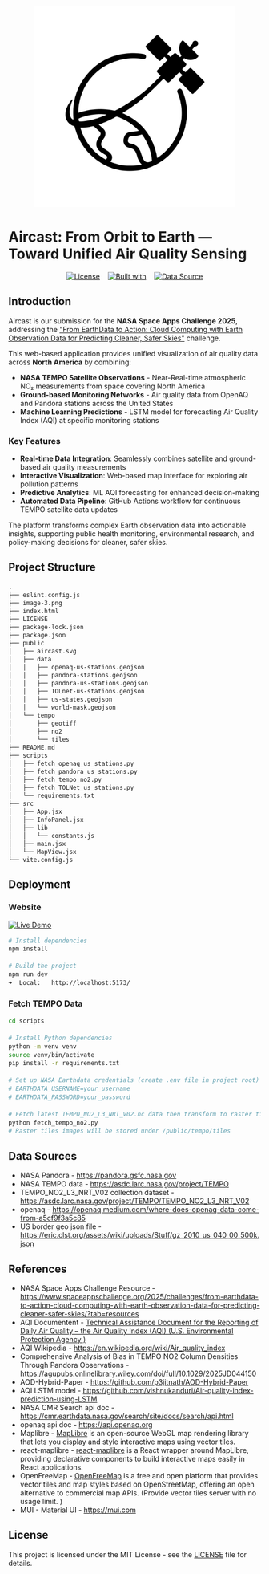 <div align="center">
  <img src="image-3.png" alt="Aircast Logo" width="400"/>
</div>

# Aircast: From Orbit to Earth — Toward Unified Air Quality Sensing

<div align="center">
  
[![License](https://img.shields.io/badge/License-MIT-green?style=plastic-square)](LICENSE)
&nbsp;&nbsp;
[![Built with](https://img.shields.io/badge/Built%20with-Vite%20%2B%20React-61dafb?style=plastic-square&logo=react)](https://vitejs.dev/)
&nbsp;&nbsp;
[![Data Source](https://img.shields.io/badge/Data%20Source-NASA-orange?style=plastic-square)](https://www.spaceappschallenge.org/2025/challenges/from-earthdata-to-action-cloud-computing-with-earth-observation-data-for-predicting-cleaner-safer-skies/?tab=resources)

</div>

## Introduction

Aircast is our submission for the **NASA Space Apps Challenge 2025**, addressing the ["From EarthData to Action: Cloud Computing with Earth Observation Data for Predicting Cleaner, Safer Skies"](https://www.spaceappschallenge.org/2025/challenges/from-earthdata-to-action-cloud-computing-with-earth-observation-data-for-predicting-cleaner-safer-skies/) challenge.

This web-based application provides unified visualization of air quality data across **North America** by combining:

* **NASA TEMPO Satellite Observations** - Near-Real-time atmospheric NO₂ measurements from space covering North America
* **Ground-based Monitoring Networks** - Air quality data from OpenAQ and Pandora stations across the United States
* **Machine Learning Predictions** - LSTM model for forecasting Air Quality Index (AQI) at specific monitoring stations

### Key Features
- **Real-time Data Integration**: Seamlessly combines satellite and ground-based air quality measurements
- **Interactive Visualization**: Web-based map interface for exploring air pollution patterns
- **Predictive Analytics**: ML AQI forecasting for enhanced decision-making
- **Automated Data Pipeline**: GitHub Actions workflow for continuous TEMPO satellite data updates

The platform transforms complex Earth observation data into actionable insights, supporting public health monitoring, environmental research, and policy-making decisions for cleaner, safer skies.


## Project Structure

```
.
├── eslint.config.js
├── image-3.png
├── index.html
├── LICENSE
├── package-lock.json
├── package.json
├── public
│   ├── aircast.svg
│   ├── data
│   │   ├── openaq-us-stations.geojson
│   │   ├── pandora-stations.geojson
│   │   ├── pandora-us-stations.geojson
│   │   ├── TOLnet-us-stations.geojson
│   │   ├── us-states.geojson
│   │   └── world-mask.geojson
│   └── tempo
│       ├── geotiff
│       ├── no2
│       └── tiles
├── README.md
├── scripts
│   ├── fetch_openaq_us_stations.py
│   ├── fetch_pandora_us_stations.py
│   ├── fetch_tempo_no2.py
│   ├── fetch_TOLNet_us_stations.py
│   └── requirements.txt
├── src
│   ├── App.jsx
│   ├── InfoPanel.jsx
│   ├── lib
│   │   └── constants.js
│   ├── main.jsx
│   └── MapView.jsx
└── vite.config.js
```

## Deployment

### Website 
[![Live Demo](https://img.shields.io/badge/Live%20Demo-Visit%20Site-blue?style=flat-square&logo=github)](https://68332.github.io/Aircast/)

```bash
# Install dependencies
npm install

# Build the project
npm run dev
➜  Local:   http://localhost:5173/
```

### Fetch TEMPO Data

```bash
cd scripts

# Install Python dependencies
python -m venv venv
source venv/bin/activate
pip install -r requirements.txt

# Set up NASA Earthdata credentials (create .env file in project root)
# EARTHDATA_USERNAME=your_username
# EARTHDATA_PASSWORD=your_password

# Fetch latest TEMPO_NO2_L3_NRT_V02.nc data then transform to raster tiles format to display on the map
python fetch_tempo_no2.py
# Raster tiles images will be stored under /public/tempo/tiles
```
## Data Sources
* NASA Pandora - https://pandora.gsfc.nasa.gov
* NASA TEMPO data - https://asdc.larc.nasa.gov/project/TEMPO
* TEMPO_NO2_L3_NRT_V02 collection dataset - https://asdc.larc.nasa.gov/project/TEMPO/TEMPO_NO2_L3_NRT_V02
* openaq - https://openaq.medium.com/where-does-openaq-data-come-from-a5cf9f3a5c85
* US border geo json file - https://eric.clst.org/assets/wiki/uploads/Stuff/gz_2010_us_040_00_500k.json

## References
* NASA Space Apps Challenge Resource - https://www.spaceappschallenge.org/2025/challenges/from-earthdata-to-action-cloud-computing-with-earth-observation-data-for-predicting-cleaner-safer-skies/?tab=resources
* AQI Documentent - [Technical Assistance Document for the Reporting of Daily Air Quality – the Air Quality Index (AQI) (U.S. Environmental Protection Agency )](https://document.airnow.gov/technical-assistance-document-for-the-reporting-of-daily-air-quailty.pdf)
* AQI Wikipedia - https://en.wikipedia.org/wiki/Air_quality_index
* Comprehensive Analysis of Bias in TEMPO NO2 Column Densities Through Pandora Observations - https://agupubs.onlinelibrary.wiley.com/doi/full/10.1029/2025JD044150
* AOD-Hybrid-Paper - https://github.com/p3jitnath/AOD-Hybrid-Paper
* AQI LSTM model - https://github.com/vishnukanduri/Air-quality-index-prediction-using-LSTM
* NASA CMR Search api doc - https://cmr.earthdata.nasa.gov/search/site/docs/search/api.html
* openaq api doc - https://api.openaq.org
* Maplibre - [MapLibre](https://maplibre.org) is an open-source WebGL map rendering library that lets you display and style interactive maps using vector tiles.
* react-maplibre - [react-maplibre](https://visgl.github.io/react-maplibre/docs/get-started) is a React wrapper around MapLibre, providing declarative components to build interactive maps easily in React applications.
* OpenFreeMap - [OpenFreeMap](https://openfreemap.org) is a free and open platform that provides vector tiles and map styles based on OpenStreetMap, offering an open alternative to commercial map APIs. (Provide vector tiles server with no usage limit. )
* MUI - Material UI - https://mui.com

## License

This project is licensed under the MIT License - see the [LICENSE](LICENSE) file for details.